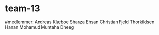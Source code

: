 # team-13

#medlemmer:
Andreas Klæboe 
Shanza Ehsan
Christian Fjeld Thorkildsen
Hanan Mohamud
Muntaha Dheeg